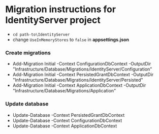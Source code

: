 ﻿# Migration instructions for IdentityServer project

* `cd path-to\IdentityServer`
* change `UseInMemoryStores` to `false` in **appsettings.json**

### Create migrations
* Add-Migration Initial -Context ConfigurationDbContext -OutputDir "Infrastructure/Database/Migrations/IdentityServer/Configuration"
* Add-Migration Initial -Context PersistedGrantDbContext -OutputDir "Infrastructure/Database/Migrations/IdentityServer/Persisted"
* Add-Migration Initial -Context ApplicationDbContext -OutputDir "Infrastructure/Database/Migrations/Application"

### Update database
* Update-Database -Context PersistedGrantDbContext
* Update-Database -Context ConfigurationDbContext
* Update-Database -Context ApplicationDbContext